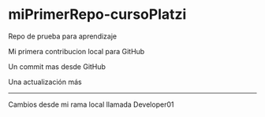 # miPrimerRepo-cursoPlatzi
Repo de prueba para aprendizaje

Mi primera contribucion local para GitHub

Un commit mas desde GitHub

Una actualización más

-------------------------------------------

Cambios desde mi rama local llamada Developer01
